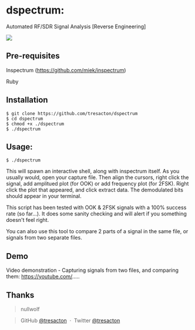 # dspectrum:
Automated RF/SDR Signal Analysis [Reverse Engineering]

<img src="https://raw.githubusercontent.com/tresacton/dspectrum/master/dspectrum_comparison.png"> 

Pre-requisites
------------
Inspectrum (https://github.com/miek/inspectrum)

Ruby

Installation
------------

    $ git clone https://github.com/tresacton/dspectrum
    $ cd dspectrum
    $ chmod +x ./dspectrum
    $ ./dspectrum


Usage:
------------

    $ ./dspectrum
    
This will spawn an interactive shell, along with inspectrum itself.
As you usually would, open your capture file. Then align the cursors, right click the signal, add amplitued plot (for OOK) or add frequency plot (for 2FSK). Right click the plot that appeared, and click extract data. The demodulated bits should appear in your terminal.

This script has been tested with OOK & 2FSK signals with a 100% success rate (so far...). It does some sanity checking and will alert if you something doesn't feel right.

You can also use this tool to compare 2 parts of a signal in the same file, or signals from two separate files.

      

Demo
---------------

Video demonstration - Capturing signals from two files, and comparing them:
https://youtube.com/.....


Thanks
------

> nullwolf 

> GitHub [@tresacton](https://github.com/tresacton) &nbsp;&middot;&nbsp;
> Twitter [@tresacton](https://twitter.com/tresacton)


